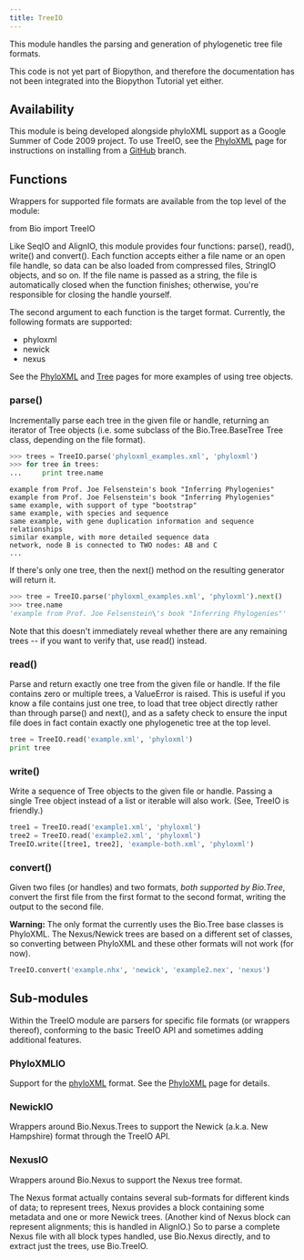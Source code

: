 ```yaml
---
title: TreeIO
---
```


This module handles the parsing and generation of phylogenetic tree file
formats.

This code is not yet part of Biopython, and therefore the documentation
has not been integrated into the Biopython Tutorial yet either.

Availability
------------

This module is being developed alongside phyloXML support as a Google
Summer of Code 2009 project. To use TreeIO, see the
[PhyloXML](PhyloXML "wikilink") page for instructions on installing from
a [GitHub](GitUsage "wikilink") branch.

Functions
---------

Wrappers for supported file formats are available from the top level of
the module:

<python>from Bio import TreeIO</python>

Like SeqIO and AlignIO, this module provides four functions: parse(),
read(), write() and convert(). Each function accepts either a file name
or an open file handle, so data can be also loaded from compressed
files, StringIO objects, and so on. If the file name is passed as a
string, the file is automatically closed when the function finishes;
otherwise, you're responsible for closing the handle yourself.

The second argument to each function is the target format. Currently,
the following formats are supported:

-   phyloxml
-   newick
-   nexus

See the [PhyloXML](PhyloXML "wikilink") and [Tree](Tree "wikilink")
pages for more examples of using tree objects.

### parse()

Incrementally parse each tree in the given file or handle, returning an
iterator of Tree objects (i.e. some subclass of the Bio.Tree.BaseTree
Tree class, depending on the file format).

``` python
>>> trees = TreeIO.parse('phyloxml_examples.xml', 'phyloxml')
>>> for tree in trees:
...     print tree.name
```

    example from Prof. Joe Felsenstein's book "Inferring Phylogenies"
    example from Prof. Joe Felsenstein's book "Inferring Phylogenies"
    same example, with support of type "bootstrap"
    same example, with species and sequence
    same example, with gene duplication information and sequence relationships
    similar example, with more detailed sequence data
    network, node B is connected to TWO nodes: AB and C
    ...

If there's only one tree, then the next() method on the resulting
generator will return it.

``` python
>>> tree = TreeIO.parse('phyloxml_examples.xml', 'phyloxml').next()
>>> tree.name
'example from Prof. Joe Felsenstein\'s book "Inferring Phylogenies"'
```

Note that this doesn't immediately reveal whether there are any
remaining trees -- if you want to verify that, use read() instead.

### read()

Parse and return exactly one tree from the given file or handle. If the
file contains zero or multiple trees, a ValueError is raised. This is
useful if you know a file contains just one tree, to load that tree
object directly rather than through parse() and next(), and as a safety
check to ensure the input file does in fact contain exactly one
phylogenetic tree at the top level.

``` python
tree = TreeIO.read('example.xml', 'phyloxml')
print tree
```

### write()

Write a sequence of Tree objects to the given file or handle. Passing a
single Tree object instead of a list or iterable will also work. (See,
TreeIO is friendly.)

``` python
tree1 = TreeIO.read('example1.xml', 'phyloxml')
tree2 = TreeIO.read('example2.xml', 'phyloxml')
TreeIO.write([tree1, tree2], 'example-both.xml', 'phyloxml')
```

### convert()

Given two files (or handles) and two formats, *both supported by
Bio.Tree*, convert the first file from the first format to the second
format, writing the output to the second file.

**Warning:** The only format the currently uses the Bio.Tree base
classes is PhyloXML. The Nexus/Newick trees are based on a different set
of classes, so converting between PhyloXML and these other formats will
not work (for now).

``` python
TreeIO.convert('example.nhx', 'newick', 'example2.nex', 'nexus')
```

Sub-modules
-----------

Within the TreeIO module are parsers for specific file formats (or
wrappers thereof), conforming to the basic TreeIO API and sometimes
adding additional features.

### PhyloXMLIO

Support for the [phyloXML](http://www.phyloxml.org/) format. See the
[PhyloXML](PhyloXML "wikilink") page for details.

### NewickIO

Wrappers around Bio.Nexus.Trees to support the Newick (a.k.a. New
Hampshire) format through the TreeIO API.

### NexusIO

Wrappers around Bio.Nexus to support the Nexus tree format.

The Nexus format actually contains several sub-formats for different
kinds of data; to represent trees, Nexus provides a block containing
some metadata and one or more Newick trees. (Another kind of Nexus block
can represent alignments; this is handled in AlignIO.) So to parse a
complete Nexus file with all block types handled, use Bio.Nexus
directly, and to extract just the trees, use Bio.TreeIO.
